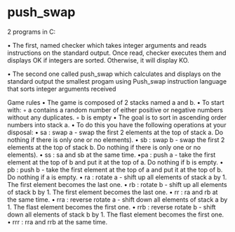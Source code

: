 # push_swap

2 programs in C:

• The first, named checker which takes integer arguments and reads instructions on
the standard output. Once read, checker executes them and displays OK if integers
are sorted. Otherwise, it will display KO.

• The second one called push_swap which calculates and displays on the standard
output the smallest progam using Push_swap instruction language that sorts integer
arguments received

Game rules
• The game is composed of 2 stacks named a and b.
• To start with:
	◦ a contains a random number of either positive or negative numbers without
	any duplicates.
	◦ b is empty
• The goal is to sort in ascending order numbers into stack a.
• To do this you have the following operations at your disposal:
	• sa : swap a - swap the first 2 elements at the top of stack a. Do nothing if there
	is only one or no elements).
	• sb : swap b - swap the first 2 elements at the top of stack b. Do nothing if there
	is only one or no elements).
	• ss : sa and sb at the same time.
	 •pa : push a - take the first element at the top of b and put it at the top of a. Do
	nothing if b is empty.
	• pb : push b - take the first element at the top of a and put it at the top of b. Do
	nothing if a is empty.
	• ra : rotate a - shift up all elements of stack a by 1. The first element becomes
	the last one.
	• rb : rotate b - shift up all elements of stack b by 1. The first element becomes
	the last one.
	• rr : ra and rb at the same time.
	• rra : reverse rotate a - shift down all elements of stack a by 1. The flast element
	becomes the first one.
	• rrb : reverse rotate b - shift down all elements of stack b by 1. The flast element
	becomes the first one.
	• rrr : rra and rrb at the same time.